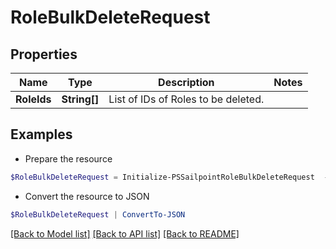 # RoleBulkDeleteRequest
## Properties

Name | Type | Description | Notes
------------ | ------------- | ------------- | -------------
**RoleIds** | **String[]** | List of IDs of Roles to be deleted. | 

## Examples

- Prepare the resource
```powershell
$RoleBulkDeleteRequest = Initialize-PSSailpointRoleBulkDeleteRequest  -RoleIds [2c9180847812e0b1017817051919ecca, 2c9180887812e0b201781e129f151816]
```

- Convert the resource to JSON
```powershell
$RoleBulkDeleteRequest | ConvertTo-JSON
```

[[Back to Model list]](../README.md#documentation-for-models) [[Back to API list]](../README.md#documentation-for-api-endpoints) [[Back to README]](../README.md)


